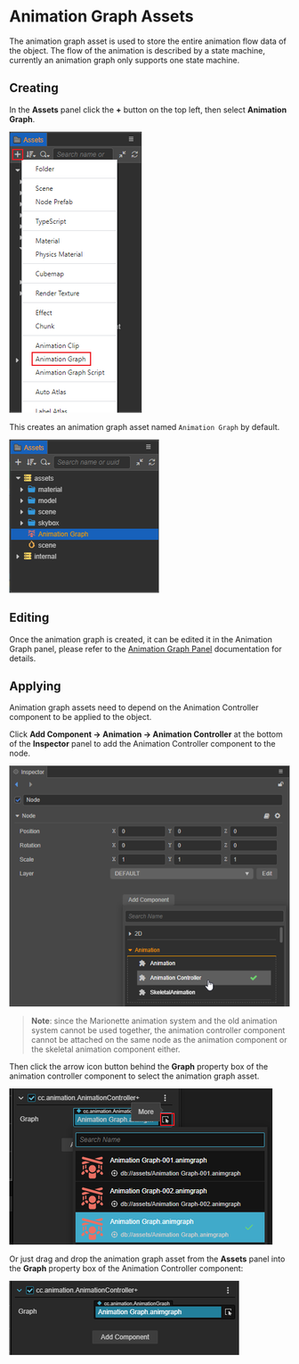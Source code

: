 # Animation Graph Assets

The animation graph asset is used to store the entire animation flow data of the object. The flow of the animation is described by a state machine, currently an animation graph only supports one state machine.

## Creating

In the **Assets** panel click the **+** button on the top left, then select **Animation Graph**.

![create-animation-graph](animation-graph/create-animation-graph.png)

This creates an animation graph asset named `Animation Graph` by default.

![animation-graph-asset](animation-graph/animation-graph-asset.png)

## Editing

Once the animation graph is created, it can be edited it in the Animation Graph panel, please refer to the [Animation Graph Panel](animation-graph-panel.md) documentation for details.

## Applying

Animation graph assets need to depend on the Animation Controller component to be applied to the object.

Click **Add Component -> Animation -> Animation Controller** at the bottom of the **Inspector** panel to add the Animation Controller component to the node.

![add-animation-controller](animation-graph/add-animation-controller.png)

> **Note**: since the Marionette animation system and the old animation system cannot be used together, the animation controller component cannot be attached on the same node as the animation component or the skeletal animation component either.

Then click the arrow icon button behind the **Graph** property box of the animation controller component to select the animation graph asset.

![animation-graph-select](animation-graph/animation-graph-select.png)

Or just drag and drop the animation graph asset from the **Assets** panel into the **Graph** property box of the Animation Controller component:

![animation-controller](animation-graph/animation-controller.png)
